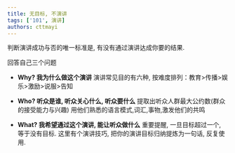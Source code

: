```yaml
---
title: 无目标, 不演讲
tags: ['101', 演讲]
authors: cttmayi
---
```


判断演讲成功与否的唯一标准是, 有没有通过演讲达成你要的结果.

回答自己三个问题

- **Why? 我为什么做这个演讲**
演讲常见目的有六种, 按难度排列：教育\>传播\>娱乐\>激励\>说服\>告知

- **Who? 听众是谁, 听众关心什么, 听众要什么**
提取出听众人群最大公约数(群众的接受能力与兴趣)
用他们熟悉的语言模式,词汇,事物,激发他们的共鸣

- **What? 我希望通过这个演讲, 能让听众做什么**
重要提醒, 一旦目标超过一个, 等于没有目标.
这里有个演讲技巧, 把你的演讲目标归纳提炼为一句话, 反复使用.